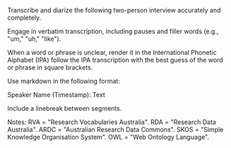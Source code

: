 Transcribe and diarize the following two-person interview accurately and completely. 

Engage in verbatim transcription, including pauses and filler words (e.g., "um," "uh," "like").

When a word or phrase is unclear, render it in the International Phonetic Alphabet (IPA) follow the IPA transcription with the best guess of the word or phrase in square brackets. 

Use markdown in the following format:

Speaker Name (Timestamp): Text

Include a linebreak between segments.

Notes:
RVA = "Research Vocabularies Australia". 
RDA = "Research Data Australia". 
ARDC = "Australian Research Data Commons".
SKOS = "Simple Knowledge Organisation System".
OWL = "Web Ontology Language".
